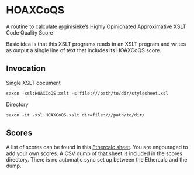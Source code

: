 # HOAXCoQS
A routine to calculate @gimsieke’s Highly Opinionated Approximative XSLT Code Quality Score

Basic idea is that this XSLT programs reads in an XSLT program and writes as output a single line of text that includes its HOAXCoQS score.

## Invocation

Single XSLT document

```
saxon -xsl:HOAXCoQS.xslt -s:file:///path/to/dir/stylesheet.xsl
```

Directory

```
saxon -it -xsl:HOAXCoQS.xslt dir=file:///path/to/dir/
```

## Scores

A list of scores can be found in this [Ethercalc sheet](https://ethercalc.org/sg6vohgeswhi). You are engouraged to add your own scores. A CSV dump of that sheet is included in the scores directory. There is no automatic sync set up between the Ethercalc and the dump.
